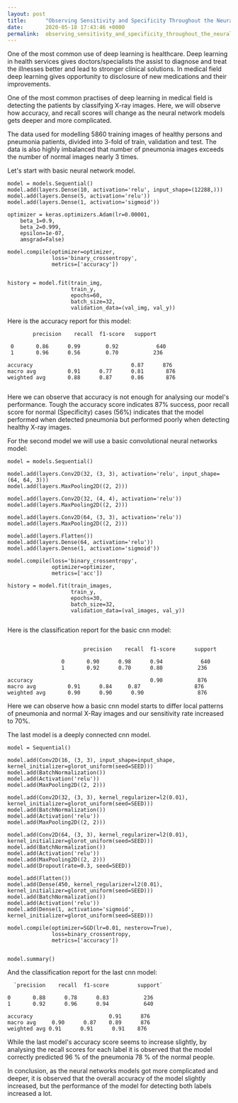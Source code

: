 ```yaml
---
layout: post
title:      "Observing Sensitivity and Specificity Throughout the Neural Network Models"
date:       2020-05-18 17:43:46 +0000
permalink:  observing_sensitivity_and_specificity_throughout_the_neural_network_models
---
```




One of the most common use of deep learning is healthcare. Deep learning in health services gives doctors/specialists the assist to diagnose and treat the illnesses better and lead to stronger clinical solutions.  In medical field deep learning gives opportunity to disclosure of new medications and their improvements. 

One of the most common practises of deep learning in medical field is detecting the patients by classifying X-ray images.  Here, we will observe how accuracy, and recall scores will change as the neural network models gets deeper and more complicated. 

The data used for modelling 5860 training images of healthy persons and pneumonia patients, divided into 3-fold of train, validation and test. The data is also highly imbalanced that number of pneumonia images exceeds the number of normal images nearly 3 times.

Let's start with basic neural network model.

```
model = models.Sequential()
model.add(layers.Dense(10, activation='relu', input_shape=(12288,))) 
model.add(layers.Dense(5, activation='relu'))
model.add(layers.Dense(1, activation='sigmoid'))

optimizer = keras.optimizers.Adam(lr=0.00001,
    beta_1=0.9,
    beta_2=0.999,
    epsilon=1e-07,
    amsgrad=False)
		
model.compile(optimizer=optimizer,
              loss='binary_crossentropy',
              metrics=['accuracy'])
							
							
history = model.fit(train_img,
                    train_y,
                    epochs=60,
                    batch_size=32,
                    validation_data=(val_img, val_y))
```

Here is the accuracy report for this model:

```
		precision    recall  f1-score   support

 0       0.86      0.99        0.92            640
 1       0.96      0.56        0.70           236
 
accuracy                               0.87      876
macro avg          0.91      0.77      0.81       876
weighted avg       0.88      0.87      0.86       876
 
```



Here we can observe that accuracy is not enough for analysing our model's performance. Tough the accuracy score indicates 87% success, poor recall score for normal (Specificity) cases (56%) indicates that the model performed when detected pneumonia but performed poorly when detecting healthy X-ray images.


For the second model we will use a basic convolutional neural networks model:

```
model = models.Sequential()

model.add(layers.Conv2D(32, (3, 3), activation='relu', input_shape=(64, 64, 3)))
model.add(layers.MaxPooling2D((2, 2)))

model.add(layers.Conv2D(32, (4, 4), activation='relu'))
model.add(layers.MaxPooling2D((2, 2)))

model.add(layers.Conv2D(64, (3, 3), activation='relu'))
model.add(layers.MaxPooling2D((2, 2)))

model.add(layers.Flatten())
model.add(layers.Dense(64, activation='relu'))
model.add(layers.Dense(1, activation='sigmoid'))

model.compile(loss='binary_crossentropy',
              optimizer=optimizer,
              metrics=['acc'])

history = model.fit(train_images,
                    train_y,
                    epochs=30,
                    batch_size=32,
                    validation_data=(val_images, val_y))
									
```

Here is the classification report for the basic cnn model:
```

						precision    recall  f1-score      support

				 0       0.90      0.98      0.94            640
				 1       0.92      0.70      0.80           236

accuracy                                     0.90           876
macro avg          0.91      0.84     0.87                 876
weighted avg       0.90      0.90      0.90                 876
```


Here we can observe how a basic cnn model starts to differ local patterns of pneumonia and normal X-Ray images and our sensitivity rate increased to 70%. 
 
 The last model is a deeply connected cnn model.
 
```
model = Sequential()

model.add(Conv2D(16, (3, 3), input_shape=input_shape, kernel_initializer=glorot_uniform(seed=SEED)))
model.add(BatchNormalization())
model.add(Activation('relu'))
model.add(MaxPooling2D((2, 2)))

model.add(Conv2D(32, (3, 3), kernel_regularizer=l2(0.01), kernel_initializer=glorot_uniform(seed=SEED)))
model.add(BatchNormalization())
model.add(Activation('relu'))
model.add(MaxPooling2D((2, 2)))

model.add(Conv2D(64, (3, 3), kernel_regularizer=l2(0.01), kernel_initializer=glorot_uniform(seed=SEED)))
model.add(BatchNormalization())
model.add(Activation('relu'))
model.add(MaxPooling2D((2, 2)))
model.add(Dropout(rate=0.3, seed=SEED))

model.add(Flatten())
model.add(Dense(450, kernel_regularizer=l2(0.01), kernel_initializer=glorot_uniform(seed=SEED)))
model.add(BatchNormalization())
model.add(Activation('relu'))
model.add(Dense(1, activation='sigmoid', kernel_initializer=glorot_uniform(seed=SEED)))

model.compile(optimizer=SGD(lr=0.01, nesterov=True),
              loss=binary_crossentropy,
              metrics=['accuracy'])


model.summary()
```


And the classification report for the last cnn model:

      `precision    recall  f1-score         support`


```
0       0.88      0.78      0.83           236
1       0.92      0.96      0.94           640

accuracy                        0.91      876
macro avg     0.90      0.87    0.89      876
weighted avg 0.91      0.91      0.91    876
```

While the last model's accuracy score seems to increase slightly, by analysing the recall scores for each label it is observed that the model correctly predicted 96 % of the pneumonia 78 % of the normal people.

In conclusion, as the neural networks models got more complicated and deeper, it is observed that the overall accuracy of the model slightly increased, but the performance of the model for detecting both labels increased a lot. 

